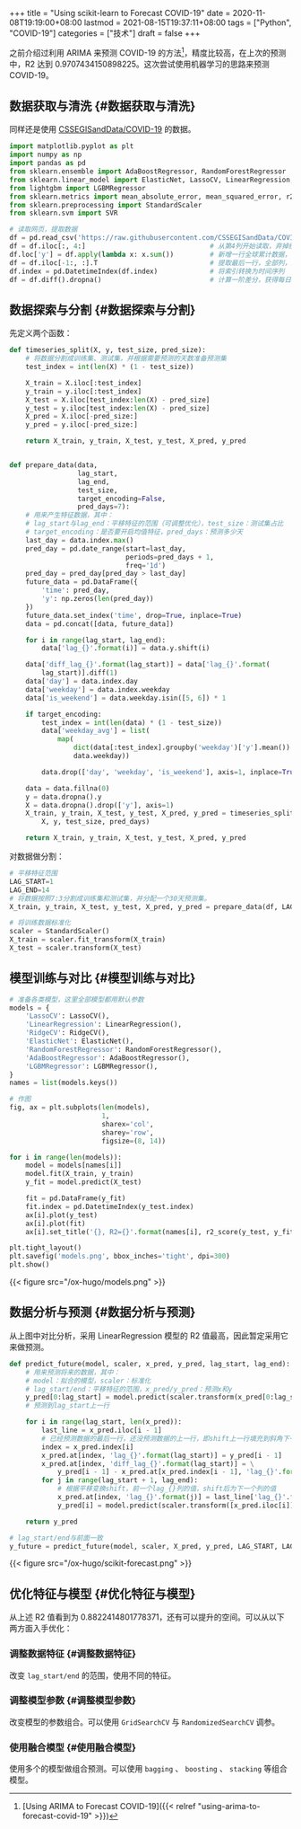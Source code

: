 +++
title = "Using scikit-learn to Forecast COVID-19"
date = 2020-11-08T19:19:00+08:00
lastmod = 2021-08-15T19:37:11+08:00
tags = ["Python", "COVID-19"]
categories = ["技术"]
draft = false
+++

之前介绍过利用 ARIMA 来预测 COVID-19 的方法[^1]，精度比较高，在上次的预测中，R2 达到 0.9707434150898225。这次尝试使用机器学习的思路来预测 COVID-19。
[^1]: [Using ARIMA to Forecast COVID-19]({{< relref "using-arima-to-forecast-covid-19" >}})

<!--more-->


## 数据获取与清洗 {#数据获取与清洗}

同样还是使用 [CSSEGISandData/COVID-19](https://github.com/CSSEGISandData/COVID-19) 的数据。

```python
import matplotlib.pyplot as plt
import numpy as np
import pandas as pd
from sklearn.ensemble import AdaBoostRegressor, RandomForestRegressor
from sklearn.linear_model import ElasticNet, LassoCV, LinearRegression, RidgeCV
from lightgbm import LGBMRegressor
from sklearn.metrics import mean_absolute_error, mean_squared_error, r2_score
from sklearn.preprocessing import StandardScaler
from sklearn.svm import SVR

# 读取网页，提取数据
df = pd.read_csv('https://raw.githubusercontent.com/CSSEGISandData/COVID-19/master/csse_covid_19_data/csse_covid_19_time_series/time_series_covid19_confirmed_global.csv')
df = df.iloc[:, 4:]                               # 从第4列开始读取，弃掉经纬度等信息
df.loc['y'] = df.apply(lambda x: x.sum())         # 新增一行全球累计数据，并按列求和
df = df.iloc[-1:, :].T                            # 提取最后一行，全部列，即全球累计这一行，并转置行列
df.index = pd.DatetimeIndex(df.index)             # 将索引转换为时间序列
df = df.diff().dropna()                           # 计算一阶差分，获得每日新增数量
```


## 数据探索与分割 {#数据探索与分割}

先定义两个函数：

```python
def timeseries_split(X, y, test_size, pred_size):
    # 将数据分割成训练集、测试集，并根据需要预测的天数准备预测集
    test_index = int(len(X) * (1 - test_size))

    X_train = X.iloc[:test_index]
    y_train = y.iloc[:test_index]
    X_test = X.iloc[test_index:len(X) - pred_size]
    y_test = y.iloc[test_index:len(X) - pred_size]
    X_pred = X.iloc[-pred_size:]
    y_pred = y.iloc[-pred_size:]

    return X_train, y_train, X_test, y_test, X_pred, y_pred


def prepare_data(data,
                 lag_start,
                 lag_end,
                 test_size,
                 target_encoding=False,
                 pred_days=7):
    # 用来产生特征数据，其中：
    # lag_start与lag_end：平移特征的范围（可调整优化），test_size：测试集占比
    # target_encoding：是否要开启均值特征，pred_days：预测多少天
    last_day = data.index.max()
    pred_day = pd.date_range(start=last_day,
                             periods=pred_days + 1,
                             freq='1d')
    pred_day = pred_day[pred_day > last_day]
    future_data = pd.DataFrame({
        'time': pred_day,
        'y': np.zeros(len(pred_day))
    })
    future_data.set_index('time', drop=True, inplace=True)
    data = pd.concat([data, future_data])

    for i in range(lag_start, lag_end):
        data['lag_{}'.format(i)] = data.y.shift(i)

    data['diff_lag_{}'.format(lag_start)] = data['lag_{}'.format(
        lag_start)].diff(1)
    data['day'] = data.index.day
    data['weekday'] = data.index.weekday
    data['is_weekend'] = data.weekday.isin([5, 6]) * 1

    if target_encoding:
        test_index = int(len(data) * (1 - test_size))
        data['weekday_avg'] = list(
            map(
                dict(data[:test_index].groupby('weekday')['y'].mean()).get,
                data.weekday))

        data.drop(['day', 'weekday', 'is_weekend'], axis=1, inplace=True)

    data = data.fillna(0)
    y = data.dropna().y
    X = data.dropna().drop(['y'], axis=1)
    X_train, y_train, X_test, y_test, X_pred, y_pred = timeseries_split(
        X, y, test_size, pred_days)

    return X_train, y_train, X_test, y_test, X_pred, y_pred
```

对数据做分割：

```python
# 平移特征范围
LAG_START=1
LAG_END=14
# 将数据按照7:3分割成训练集和测试集，并分配一个30天预测集。
X_train, y_train, X_test, y_test, X_pred, y_pred = prepare_data(df, LAG_START, LAG_END, .3, True, 30)

# 将训练数据标准化
scaler = StandardScaler()
X_train = scaler.fit_transform(X_train)
X_test = scaler.transform(X_test)
```


## 模型训练与对比 {#模型训练与对比}

```python
# 准备各类模型，这里全部模型都用默认参数
models = {
    'LassoCV': LassoCV(),
    'LinearRegression': LinearRegression(),
    'RidgeCV': RidgeCV(),
    'ElasticNet': ElasticNet(),
    'RandomForestRegressor': RandomForestRegressor(),
    'AdaBoostRegressor': AdaBoostRegressor(),
    'LGBMRegressor': LGBMRegressor(),
}
names = list(models.keys())

# 作图
fig, ax = plt.subplots(len(models),
                       1,
                       sharex='col',
                       sharey='row',
                       figsize=(8, 14))

for i in range(len(models)):
    model = models[names[i]]
    model.fit(X_train, y_train)
    y_fit = model.predict(X_test)

    fit = pd.DataFrame(y_fit)
    fit.index = pd.DatetimeIndex(y_test.index)
    ax[i].plot(y_test)
    ax[i].plot(fit)
    ax[i].set_title('{}, R2={}'.format(names[i], r2_score(y_test, y_fit)))

plt.tight_layout()
plt.savefig('models.png', bbox_inches='tight', dpi=300)
plt.show()
```

{{< figure src="/ox-hugo/models.png" >}}


## 数据分析与预测 {#数据分析与预测}

从上图中对比分析，采用 LinearRegression 模型的 R2 值最高，因此暂定采用它来做预测。

```python
def predict_future(model, scaler, x_pred, y_pred, lag_start, lag_end):
    # 用来预测将来的数据，其中：
    # model：拟合的模型，scaler：标准化
    # lag_start/end：平移特征的范围，x_pred/y_pred：预测x和y
    y_pred[0:lag_start] = model.predict(scaler.transform(x_pred[0:lag_start]))
    # 预测到lag_start上一行

    for i in range(lag_start, len(x_pred)):
        last_line = x_pred.iloc[i - 1]
        # 已经预测数据的最后一行，还没预测数据的上一行，即shift上一行填充到斜角下一行
        index = x_pred.index[i]
        x_pred.at[index, 'lag_{}'.format(lag_start)] = y_pred[i - 1]
        x_pred.at[index, 'diff_lag_{}'.format(lag_start)] = \
            y_pred[i - 1] - x_pred.at[x_pred.index[i - 1], 'lag_{}'.format(lag_start)]
        for j in range(lag_start + 1, lag_end):
            # 根据平移变换shift，前一个lag_{}列的值，shift后为下一个列的值
            x_pred.at[index, 'lag_{}'.format(j)] = last_line['lag_{}'.format(j - 1)]
            y_pred[i] = model.predict(scaler.transform([x_pred.iloc[i]]))[0]

    return y_pred

# lag_start/end与前面一致
y_future = predict_future(model, scaler, X_pred, y_pred, LAG_START, LAG_END)
```

{{< figure src="/ox-hugo/scikit-forecast.png" >}}


## 优化特征与模型 {#优化特征与模型}

从上述 R2 值看到为 0.8822414801778371，还有可以提升的空间。可以从以下两方面入手优化：


### 调整数据特征 {#调整数据特征}

改变 `lag_start/end` 的范围，使用不同的特征。


### 调整模型参数 {#调整模型参数}

改变模型的参数组合。可以使用 `GridSearchCV` 与 `RandomizedSearchCV` 调参。


### 使用融合模型 {#使用融合模型}

使用多个的模型做组合预测。可以使用 `bagging` 、 `boosting` 、 `stacking` 等组合模型。
